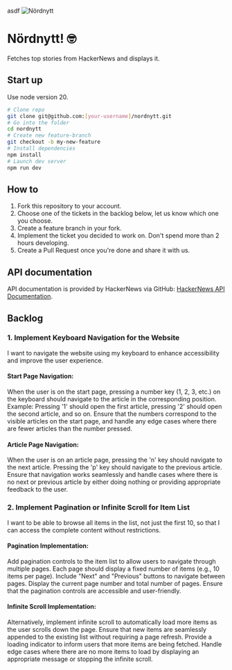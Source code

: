 asdf
![Nördnytt](https://github.com/goa-codebet/nordnytt/blob/main/public/logo.webp?raw=true)


# Nördnytt! 🤓

Fetches top stories from HackerNews and displays it.

## Start up
Use node version 20.

```bash
# Clone repo
git clone git@github.com:[your-username]/nordnytt.git
# Go into the folder
cd nordnytt
# Create new feature-branch
git checkout -b my-new-feature
# Install dependencies
npm install
# Launch dev server
npm run dev
```

## How to
1. Fork this repository to your account.
2. Choose one of the tickets in the backlog below, let us know which one you choose.
3. Create a feature branch in your fork.
4. Implement the ticket you decided to work on. Don't spend more than 2 hours developing.
5. Create a Pull Request once you're done and share it with us.

## API documentation
API documentation is provided by HackerNews via GitHub: [HackerNews API Documentation](https://github.com/HackerNews/API).

## Backlog
### 1. Implement Keyboard Navigation for the Website
I want to navigate the website using my keyboard to enhance accessibility and improve the user experience.

#### Start Page Navigation:
When the user is on the start page, pressing a number key (1, 2, 3, etc.) on the keyboard should navigate to the article in the corresponding position.
Example: Pressing '1' should open the first article, pressing '2' should open the second article, and so on.
Ensure that the numbers correspond to the visible articles on the start page, and handle any edge cases where there are fewer articles than the number pressed.

#### Article Page Navigation:
When the user is on an article page, pressing the 'n' key should navigate to the next article.
Pressing the 'p' key should navigate to the previous article.
Ensure that navigation works seamlessly and handle cases where there is no next or previous article by either doing nothing or providing appropriate feedback to the user.


### 2. Implement Pagination or Infinite Scroll for Item List
I want to be able to browse all items in the list, not just the first 10, so that I can access the complete content without restrictions.

#### Pagination Implementation:
Add pagination controls to the item list to allow users to navigate through multiple pages.
Each page should display a fixed number of items (e.g., 10 items per page).
Include "Next" and "Previous" buttons to navigate between pages.
Display the current page number and total number of pages.
Ensure that the pagination controls are accessible and user-friendly.

#### Infinite Scroll Implementation:
Alternatively, implement infinite scroll to automatically load more items as the user scrolls down the page.
Ensure that new items are seamlessly appended to the existing list without requiring a page refresh.
Provide a loading indicator to inform users that more items are being fetched.
Handle edge cases where there are no more items to load by displaying an appropriate message or stopping the infinite scroll.
